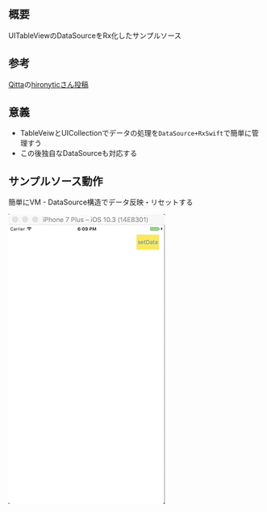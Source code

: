 ## 概要
UITableViewのDataSourceをRx化したサンプルソース

## 参考
[Qitta](http://qiita.com/hironytic/items/71bc729abe73ab9f0879)の[hironyticさん投稿](http://qiita.com/hironytic)

## 意義
- TableVeiwとUICollectionでデータの処理を`DataSource+RxSwift`で簡単に管理すう
- この後独自なDataSourceも対応する

## サンプルソース動作
簡単にVM - DataSource構造でデータ反映・リセットする

![dataSource](https://github.com/Noodlekim/RxDataSourceSample/blob/master/gif/DataSource.gif)



